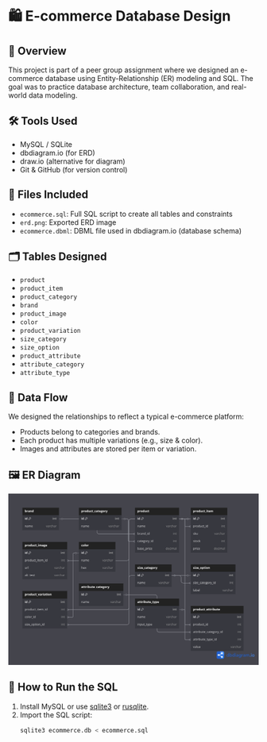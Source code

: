 # 🛍️ E-commerce Database Design

## 📘 Overview
This project is part of a peer group assignment where we designed an e-commerce database using Entity-Relationship (ER) modeling and SQL. The goal was to practice database architecture, team collaboration, and real-world data modeling.



## 🛠️ Tools Used
- MySQL / SQLite
- dbdiagram.io (for ERD)
- draw.io (alternative for diagram)
- Git & GitHub (for version control)

## 📄 Files Included
- `ecommerce.sql`: Full SQL script to create all tables and constraints
- `erd.png`: Exported ERD image
- `ecommerce.dbml`: DBML file used in dbdiagram.io (database schema)


## 🗂️ Tables Designed
- `product`
- `product_item`
- `product_category`
- `brand`
- `product_image`
- `color`
- `product_variation`
- `size_category`
- `size_option`
- `product_attribute`
- `attribute_category`
- `attribute_type`

## 🔁 Data Flow
We designed the relationships to reflect a typical e-commerce platform:
- Products belong to categories and brands.
- Each product has multiple variations (e.g., size & color).
- Images and attributes are stored per item or variation.

## 🖼️ ER Diagram
![ER Diagram](./erd.png)

## 🚀 How to Run the SQL
1. Install MySQL or use [sqlite3](https://sqlite.org/download.html) or [rusqlite](https://crates.io/crates/rusqlite).
2. Import the SQL script:
   ```bash
   sqlite3 ecommerce.db < ecommerce.sql
